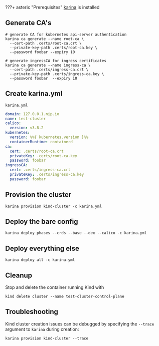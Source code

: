 ???+ asterix "Prerequisites"
     [karina](/admin-guide/#installing-karina) is installed



## Generate CA's

```shell
# generate CA for kubernetes api-server authentication
karina ca generate --name root-ca \
  --cert-path .certs/root-ca.crt \
  --private-key-path .certs/root-ca.key \
  --password foobar --expiry 10

# generate ingressCA for ingress certificates
karina ca generate --name ingress-ca \
  --cert-path .certs/ingress-ca.crt \
  --private-key-path .certs/ingress-ca.key \
  --password foobar  --expiry 10
```


## Create karina.yml

`karina.yml`
```yaml
domain: 127.0.0.1.nip.io
name: test-cluster
calico:
  version: v3.8.2
kubernetes:
  version: %%{ kubernetes.version }%%
  containerRuntime: containerd
ca:
  cert: .certs/root-ca.crt
  privateKey: .certs/root-ca.key
  password: foobar
ingressCA:
  cert: .certs/ingress-ca.crt
  privateKey: .certs/ingress-ca.key
  password: foobar
```
## Provision the cluster

```shell
karina provision kind-cluster -c karina.yml
```

## Deploy the bare config
```shell
karina deploy phases --crds --base --dex --calico -c karina.yml
```

## Deploy everything else

```shell
karina deploy all -c karina.yml
```

## Cleanup
Stop and delete the container running Kind with
```shell
kind delete cluster --name test-cluster-control-plane
```


## Troubleshooting

Kind cluster creation issues can be debugged by specifying the `--trace` argument to `karina` during creation:

```shell
karina provision kind-cluster --trace
```
